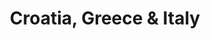 ---
category: luxury
title: Croatia, Greece & Italy
class: croatia-greece-and-italy
cruiseline: Oceania Cruises – Riviera
special-info: Free House Drinks
price: 1099
nights: 8
cruise-url: http://www.planetcruise.co.uk/oceania-cruises/riviera/20-july-2016/95457?referrersiteid=970
---